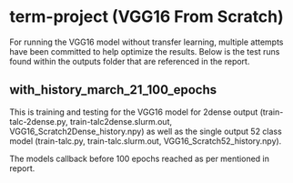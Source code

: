 # term-project (VGG16 From Scratch)


For running the VGG16 model without transfer learning, multiple attempts have been committed to help optimize the results. Below is the test runs found within the outputs folder that are referenced in the report.

## with_history_march_21_100_epochs
This is training and testing for the VGG16 model for 2dense output (train-talc-2dense.py, train-talc2dense.slurm.out, VGG16_Scratch2Dense_history.npy) as well as the single output 52 class model (train-talc.py, train-talc.slurm.out, VGG16_Scratch52_history.npy).

The models callback before 100 epochs reached as per mentioned in report.
